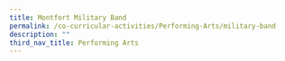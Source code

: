 ```yaml
---
title: Montfort Military Band
permalink: /co-curricular-activities/Performing-Arts/military-band
description: ""
third_nav_title: Performing Arts
---
```

